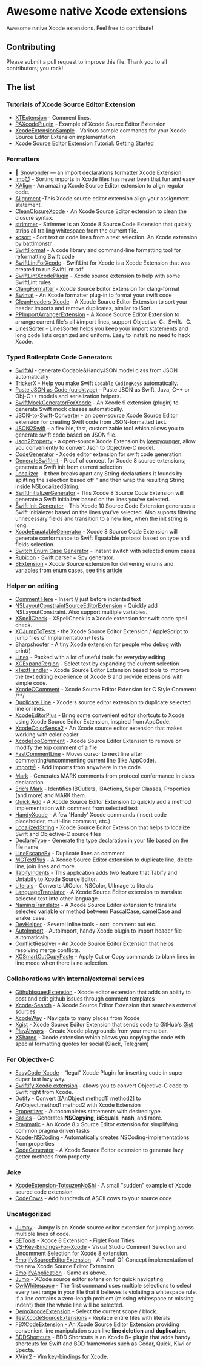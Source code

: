# Awesome native Xcode extensions

Awesome native Xcode extensions. Feel free to contribute!

## Contributing

Please submit a pull request to improve this file. Thank you to all contributors; you rock!

## The list

### Tutorials of Xcode Source Editor Extension

* [XTExtension](https://github.com/wuwen1030/XTExtension) - Comment lines.
* [PAXcodePlugin](https://github.com/balloonsys/PAXcodePlugin) - Example of Xcode Source Editor Extension
* [XcodeExtensionSample](https://github.com/takasek/XcodeExtensionSample) - Various sample commands for your Xcode Source Editor Extension implementation.
* [Xcode Source Editor Extension Tutorial: Getting Started](http://www.vadimbulavin.com/xcode-source-editor-extension-tutorial/)

### Formatters

* [🔮 Snowonder](https://github.com/Karetski/Snowonder) — an import declarations formatter Xcode Extension.
* [Imp😈](https://github.com/shalamowww/imp) - Sorting imports in Xcode files has never been that fun and easy
* [XAlign](https://github.com/qfish/XAlign) - An amazing Xcode Source Editor extension to align regular code.
* [Alignment](https://github.com/tid-kijyun/XcodeSourceEditorExtension-Alignment) -This Xcode source editor extension align your assignment statement.
* [CleanClosureXcode](https://github.com/BalestraPatrick/CleanClosureXcode) - An Xcode Source Editor extension to clean the closure syntax.
* [strimmer](https://github.com/squarefrog/strimmer) - Strimmer is an Xcode 8 Source Code Extension that quickly strips all trailing whitespace from the current file.
* [xcsort](http://apps.brrm.ru/xcsort/) - Sort text or code lines from a text selection. An Xcode extension by [battlmonstr](https://github.com/battlmonstr).
* [SwiftFormat](https://github.com/nicklockwood/SwiftFormat) - A code library and command-line formatting tool for reformatting Swift code
* [SwiftLintForXcode](https://github.com/norio-nomura/SwiftLintForXcode) - SwiftLint for Xcode is a Xcode Extension that was created to run SwiftLint.sdf
* [SwiftLintXcodePlugin](https://github.com/libec/SwiftLintXcodePlugin) - Xcode source extension to help with some SwiftLint rules
* [ClangFormatter](https://github.com/neonichu/ClangFormatter) - Xcode Source Editor Extension for clang-format
* [Swimat](https://github.com/Jintin/Swimat) - An Xcode formatter plug-in to format your swift code
* [CleanHeaders-Xcode](https://github.com/insanoid/CleanHeaders-Xcode) - A Xcode Source Editor Extension to sort your header imports and remove duplicates, similar to iSort.
* [PPImportArrangerExtension](https://github.com/VernonVan/PPImportArrangerExtension) - A Xcode Source Editor Extension to arrange current file's all #import lines, support Objective-C、Swift、C.
* [LinesSorter](https://github.com/V8tr/LinesSorter-Xcode-Extension) - LinesSorter helps you keep your import statements and long code lists organized and uniform. Easy to install: no need to hack Xcode.

### Typed Boilerplate Code Generators
* [SwiftAI](https://github.com/hhfa008/SwiftAI)  - generate Codable&HandyJSON model class from JSON automatically
* [TrickerX](https://github.com/wleii/TrickerX) - Help you make Swift `Codable` `CodingKeys` automatically.
* [Paste JSON as Code (quicktype)](https://github.com/quicktype/quicktype-xcode) – Paste JSON as Swift, Java, C++ or Obj-C++ models and serialization helpers.
* [SwiftMockGeneratorForXcode](https://github.com/seanhenry/SwiftMockGeneratorForXcode) - An Xcode 9 extension (plugin) to generate Swift mock classes automatically.
* [JSON-to-Swift-Converter](https://github.com/mrlegowatch/JSON-to-Swift-Converter) - an open-source Xcode Source Editor extension for creating Swift code from JSON-formatted text.
* [JSON2Swift](https://itunes.apple.com/us/app/json2swift/id1208964041?mt=12) - a flexible, fast, customizable tool which allows you to generate swift code based on JSON file.
* [Json2Property](https://github.com/keepyounger/Json2Property) - a open-source Xcode Extension by [keepyounger](https://github.com/keepyounger), allow you conveniently to convert Json to Objective-C model.
* [CodeGenerator](https://github.com/WANGjieJacques/CodeGenerator/) - Xcode editor extension for swift code generation.
* [GenerateSwiftInit](https://github.com/bkobilansky/GenerateSwiftInit) - Proof of concept for Xcode 8 source extensions; generate a Swift init from current selection
* [Localizer](https://github.com/esttorhe/Localizer) - It then breaks apart any String declarations it founds by splitting the selection based off " and then wrap the resulting String inside NSLocalizedString.
* [SwiftInitializerGenerator](https://github.com/Bouke/SwiftInitializerGenerator) - This Xcode 8 Source Code Extension will generate a Swift initializer based on the lines you've selected.
* [Swift Init Generator](https://github.com/Atimca/SwiftInitGenerator) - This Xcode 10 Source Code Extension generates a Swift initialezer based on the lines you've selected. Also suports filtering unnecessary fields and transition to a new line, when the init string is long.
* [XcodeEquatableGenerator](https://github.com/sergdort/XcodeEquatableGenerator) - Xcode 8 Source Code Extension will generate conformance to Swift Equatable protocol based on type and fields selection.
* [Switch Enum Case Generator](https://github.com/timaktimak/SwitchCaseGenerator) - Instant switch with selected enum cases
* [Rubicon](https://github.com/raptorxcz/Rubicon) - Swift parser + Spy generator.
* [BExtension](https://github.com/DominikBucher12/BEExtension) - Xcode Source extension for delivering enums and variables from enum cases, see [this article](https://www.linkedin.com/pulse/xcode-extension-defining-enum-variables-swift-moreerror-bucher?trk=v-feed&lipi=urn%3Ali%3Apage%3Ad_flagship3_feed%3BGQbYZpETZvH9TQq77%2BltRg%3D%3D)

### Helper on editing

* [Comment Here](https://itunes.apple.com/us/app/comment-here/id1406737173?mt=12) - Insert // just before indented text
* [NSLayoutConstraintSourceEditorExtension](https://github.com/shindyu/NSLayoutConstraintSourceEditorExtension) - Quickly add NSLayoutConstraint. Also support multiple variables.
* [XSpellCheck](https://github.com/wangjiejacques/XSpellCheck) - XSpellCheck is a Xcode extension for swift code spell check.
* [XCJumpToTests](https://github.com/takasek/XCJumpToTests) - the Xcode Source Editor Extension / AppleScript to jump files of Implementation⇄Tests
* [Sharpshooter](https://github.com/twostraws/Sharpshooter) - A tiny Xcode extension for people who debug with print()
* [Linex](https://github.com/kaunteya/Linex) - Packed with a lot of useful tools for everyday editing
* [XCExpandRegion](https://bitbucket.org/rjchatfield/xcexpandregion) - Select text by expanding the current selection
* [xTextHandler](https://github.com/cyanzhong/xTextHandler) - Xcode Source Editor Extension based tools to improve the text editing experience of Xcode 8 and provide extensions with simple code.
* [XcodeCComment](https://github.com/flexih/XcodeCComment) - Xcode Source Editor Extension for C Style Comment /**/
* [Duplicate Line](https://github.com/castus/Xcode8Extensions) - Xcode's source editor extension to duplicate selected line or lines.
* [XcodeEditorPlus](https://github.com/wangshengjia/XcodeEditorPlus) - Bring some convenient editor shortcuts to Xcode using Xcode Source Editor Extension, inspired from AppCode.
* [XcodeColorSense2](https://github.com/onmyway133/XcodeColorSense2) - An Xcode source editor extension that makes working with color easier
* [XcodeTopComment](https://github.com/alexito4/XcodeTopComment) - Xcode Source Editor Extension to remove or modify the top comment of a file
* [FastCommentLine](https://github.com/ebaker355/FastCommentLine) - Moves cursor to next line after commenting/uncommenting current line (like AppCode).
* [Import☝️](https://github.com/markohlebar/Import) - Add imports from anywhere in the code.
* [Mark](https://github.com/velyan/Mark) - Generates MARK comments from protocol conformance in class declaration.
* [Eric’s Mark](https://github.com/richardfrk/EricsMark) - Identifies IBOutlets, IBActions, Super Classes, Properties (and more) and MARK them.
* [Quick Add](https://github.com/funky-monkey/QuickAdd) - A Xcode Source Editor Extension to quickly add a method implementation with comment from selected text
* [HandyXcode](https://github.com/konkontos/HandyXcode) - A few 'Handy' Xcode commands (insert code placeholder, multi-line comment, etc.)
* [LocalizedString](https://github.com/mateusfsilva/LocalizedString) - Xcode Source Editor Extension that helps to localize Swift and Objective-C source files
* [DeclareType](https://github.com/timaktimak/DeclareType) - Generate the type declaration in your file based on the file name
* [LineEscapeEx](https://github.com/sidepelican/LineEscapeEx) - Duplicate lines as comment
* [MGTextPlus](https://github.com/tuan188/MGTextPlus) - A Xcode Source Editor extension to duplicate line, delete line, join lines and more.
* [TabifyIndents](https://itunes.apple.com/jp/app/tabifyindents-for-xcode/id1179234554?mt=12) - This application adds two feature that Tabify and Untabify to Xcode Source Editor.
* [Literals](https://github.com/Igor-Palaguta/LiteralsExtension) - Converts UIColor, NSColor, UIImage to literals
* [LanguageTranslator](https://itunes.apple.com/app/languagetranslator-for-xcode/id1218781096?mt=12) - A Xcode Source Editor extension to translate selected text into other language.
* [NamingTranslator](https://itunes.apple.com/app/namingtranslator-for-xcode/id1218784832?mt=12) - A Xcode Source Editor extension to translate selected variable or method between PascalCase, camelCase and snake_case.
* [DevHelper](https://github.com/AlexeyGolovenkov/DevHelper) - Several inline tools - sort, comment out etc.
* [AutoImport](https://github.com/hhfa008/AutoImport) - AutoImport, handy Xcode plugin to import header file automatically.
* [ConflictResolver](https://github.com/liaojinxing/ConflictResolver) - An Xcode Source Editor Extension that helps resolving merge conflicts.
* [XCSmartCutCopyPaste](https://github.com/mretondo/XCSmartCutCopyPaste) - Apply Cut or Copy commands to blank lines in line mode when there is no selection.

### Collaborations with internal/external services

* [GithubIssuesExtension](https://github.com/ambientlight/GithubIssuesExtension) - Xcode editor extension that adds an ability to post and edit github issues through comment templates
* [Xcode-Search](https://github.com/skyline75489/Xcode-Search) - A Xcode Source Editor Extension that searches external sources
* [XcodeWay](https://github.com/onmyway133/XcodeWay) - Navigate to many places from Xcode
* [Xgist](https://github.com/Bunn/Xgist) - Xcode Source Editor Extension that sends code to GitHub's [Gist](https://gist.github.com)
* [PlayAlways](https://github.com/insidegui/PlayAlways) - Create Xcode playgrounds from your menu bar.
* [XShared](https://github.com/Otbivnoe/XShared) - Xcode extension which allows you copying the code with special formatting quotes for social (Slack, Telegram)

### For Objective-C

* [EasyCode-Xcode](https://github.com/music4kid/EasyCode-Xcode) - "legal" Xcode Plugin for inserting code in super duper fast lazy way.
* [Swiftify Xcode extension](https://itunes.apple.com/us/app/swiftify-objective-c-to-swift/id1183412116) - allows you to convert Objective-C code to Swift right from Xcode.
* [Dotify](https://github.com/cyanzhong/Dotify) - Convert [[AnObject method1] method2] to AnObject.method1.method2 with Xcode Extension
* [Propertizer](https://github.com/josipbernat/Propertizer) - Autocompletes  statements with desired type.
* [Basics](https://github.com/b-yng/Basics) - Generates __NSCopying__, __isEquals__, __hash__, and more.
* [Pragmatic](https://github.com/bgannin/Pragmatic) - An Xcode 8.*x* Source Editor extension for simplifying common pragma driven tasks
* [Xcode-NSCoding](https://github.com/accatyyc/xcode-nscoding) - Automatically creates NSCoding-implementations from properties
* [CodeGenerator](https://github.com/DeveloperPans/CodeGenerator) - A Xcode Source Editor extension to generate lazy getter methods from property.

### Joke

* [XcodeExtension-TotsuzenNoShi](https://github.com/safx/XcodeExtension-TotsuzenNoShi) - A small "sudden" example of Xcode source code extension
* [CodeCows](https://itunes.apple.com/us/app/codecows/id1176112058?mt=12) - Add hundreds of ASCII cows to your source code

### Uncategorized

* [Jumpy](https://github.com/eddiekaiger/Jumpy) - Jumpy is an Xcode source editor extension for jumping across multiple lines of code.
* [SETools](https://github.com/AfricanSwift/SETools) - Xcode 8 Extension - Figlet Font Titles
* [VS-Key-Bindings-For-Xcode](https://github.com/SlavaBreath/VS-Key-Bindings-For-Xcode) - Visual Studio Comment Selection and Uncomment Selection for Xcode 8 extension.
* [EmojifySourceEditorExtension](https://github.com/bhargavg/EmojifySourceEditorExtension) - A Proof-Of-Concept implementation of the new Xcode Source Editor Extension
* [EmojifyApplication](https://github.com/huangxinping/EmojifyApplication) - Same as above.
* [Jump](https://github.com/deszip/Jump) - XCode source editor extension for quick navigating
* [CwlWhitespace](https://github.com/mattgallagher/CwlWhitespace) - The first command uses multiple selections to select every text range in your file that it believes is violating a whitespace rule. If a line contains a zero-length problem (missing whitespace or missing indent) then the whole line will be selected.
* [DemoXcodeExtension](https://github.com/rickytan/DemoXcodeExtension) - Select the current scope / block.
* [TestXcodeSourceExtensions](https://github.com/hugofalkman/TestXcodeSourceExtensions) - Replace entire files with literals
* [FBXCodeExtension](https://github.com/flybrotherlixiang/FBXCodeExtension) - An Xcode Source Editor Extension providing convenient line manipulation such like __line deletion__ and __duplication__.
* [BDDShortcuts](https://github.com/tjarratt/BDDShortcuts) - BDD Shortcuts is an Xcode 8+ plugin that adds handy shortcuts for Swift and BDD frameworks such as Cedar, Quick, Kiwi or Specta.
* [XVim2](https://github.com/XVimProject/XVim2) - Vim key-bindings for Xcode.
